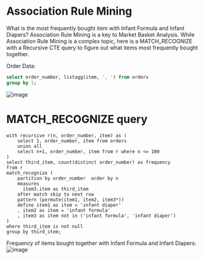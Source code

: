# Association Rule Mining
What is the most frequently bought item with Infant Formula and Infant Diapers? Association Rule Mining is a key to Market Basket Analysis. While Association Rule Mining is a complex topic, here is a MATCH_RECOGNIZE with a Recursive CTE query to figure out what items most frequently bought together. 


Order Data:
```sql
select order_number, listagg(item, ', ') from orders
group by 1;
```
![image](https://user-images.githubusercontent.com/9682332/209956032-ec19cb2c-1826-4ffc-bec0-e65e04003e62.png)


# MATCH_RECOGNIZE query 
```
with recursive r(n, order_number, item) as (
    select 1, order_number, item from orders
    union all
    select n+1, order_number, item from r where n <= 100
)
select third_item, count(distinct order_number) as frequency 
from r
match_recognize (
    partition by order_number  order by n
    measures
      item3.item as third_item
    after match skip to next row
    pattern (permute(item1, item2, item3*))
    define item1 as item = 'infant diaper'
    , item2 as item = 'infant formula'
    , item3 as item not in ('infant formula', 'infant diaper')
)
where third_item is not null
group by third_item;
```

Frequency of items bought together with Infant Formula and Infant Diapers:
![image](https://user-images.githubusercontent.com/9682332/209956337-446a56dc-1574-4ff6-a90e-aa79b4eaf155.png)
